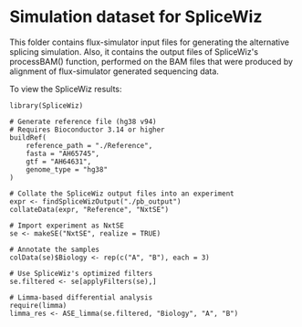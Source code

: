 # Simulation dataset for SpliceWiz

This folder contains flux-simulator input files for generating the alternative 
splicing simulation. Also, it contains the output files of SpliceWiz's processBAM() 
function, performed on the BAM files that were produced by alignment of 
flux-simulator generated sequencing data.

To view the SpliceWiz results:

```{r}
library(SpliceWiz)

# Generate reference file (hg38 v94)
# Requires Bioconductor 3.14 or higher
buildRef(
    reference_path = "./Reference",
    fasta = "AH65745",
    gtf = "AH64631",
    genome_type = "hg38"
)

# Collate the SpliceWiz output files into an experiment
expr <- findSpliceWizOutput("./pb_output")
collateData(expr, "Reference", "NxtSE")

# Import experiment as NxtSE
se <- makeSE("NxtSE", realize = TRUE)

# Annotate the samples
colData(se)$Biology <- rep(c("A", "B"), each = 3)

# Use SpliceWiz's optimized filters
se.filtered <- se[applyFilters(se),]

# Limma-based differential analysis
require(limma)
limma_res <- ASE_limma(se.filtered, "Biology", "A", "B")
```
